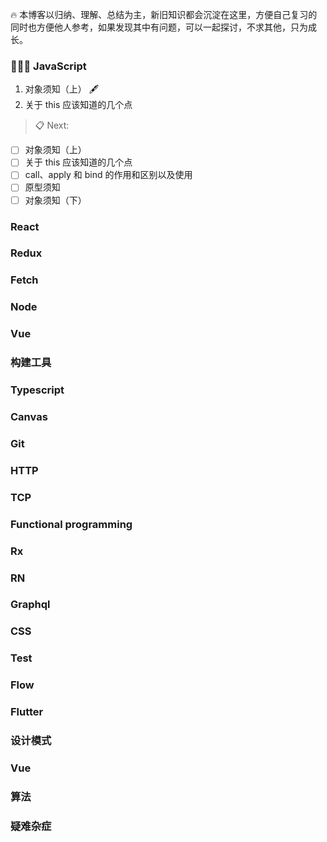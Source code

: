 🔥 本博客以归纳、理解、总结为主，新旧知识都会沉淀在这里，方便自己复习的同时也方便他人参考，如果发现其中有问题，可以一起探讨，不求其他，只为成长。

### 👨🏻‍💻 JavaScript

1. 对象须知（上） 🖋
2. 关于 this 应该知道的几个点

> 📋 Next:

- [ ] 对象须知（上）
- [ ] 关于 this 应该知道的几个点
- [ ] call、apply 和 bind 的作用和区别以及使用
- [ ] 原型须知
- [ ] 对象须知（下）

### React

### Redux

### Fetch

### Node

### Vue

### 构建工具

### Typescript

### Canvas

### Git

### HTTP

### TCP

### Functional programming

### Rx

### RN

### Graphql

### CSS

### Test

### Flow

### Flutter

### 设计模式

### Vue

### 算法

### 疑难杂症
